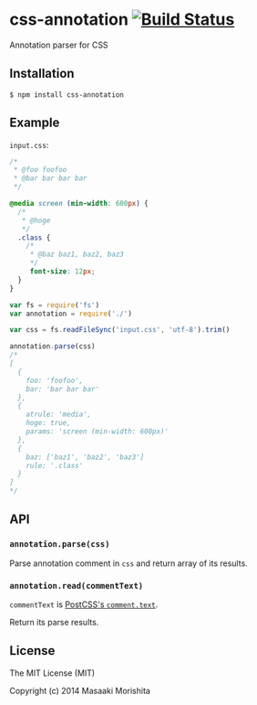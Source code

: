 # css-annotation [![Build Status](https://travis-ci.org/morishitter/css-annotation.svg)](https://travis-ci.org/morishitter/css-annotation)

Annotation parser for CSS

## Installation

```shell
$ npm install css-annotation
```

## Example

`input.css`:

```css
/*
 * @foo foofoo
 * @bar bar bar bar
 */

@media screen (min-width: 600px) {
  /*
   * @hoge
   */
  .class {
    /*
     * @baz baz1, baz2, baz3
     */
     font-size: 12px;
  }
}
```

```js
var fs = require('fs')
var annotation = require('./')

var css = fs.readFileSync('input.css', 'utf-8').trim()

annotation.parse(css)
/*
[
  {
    foo: 'foofoo',
    bar: 'bar bar bar'
  },
  {
    atrule: 'media',
    hoge: true,
    params: 'screen (min-width: 600px)'
  },
  {
    baz: ['baz1', 'baz2', 'baz3']
    rule: '.class'
  }
]
*/
```

## API

### `annotation.parse(css)`

Parse annotation comment in `css` and return array of its results.

### `annotation.read(commentText)`

`commentText` is [PostCSS's `comment.text`](https://github.com/postcss/postcss/blob/master/docs/api.md#comment-node).

Return its parse results.



## License

The MIT License (MIT)

Copyright (c) 2014 Masaaki Morishita
